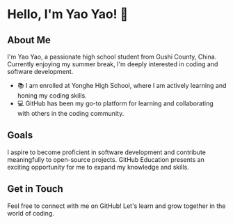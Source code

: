 
# Hello, I'm Yao Yao! 👋

## About Me
I'm Yao Yao, a passionate high school student from Gushi County, China. Currently enjoying my summer break, I'm deeply interested in coding and software development.

- 📚 I am enrolled at Yonghe High School, where I am actively learning and honing my coding skills.
- 💻 GitHub has been my go-to platform for learning and collaborating with others in the coding community.

## Goals
I aspire to become proficient in software development and contribute meaningfully to open-source projects. GitHub Education presents an exciting opportunity for me to expand my knowledge and skills.

## Get in Touch
Feel free to connect with me on GitHub! Let's learn and grow together in the world of coding.


